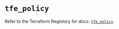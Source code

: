 # `tfe_policy`

Refer to the Terraform Registory for docs: [`tfe_policy`](https://registry.terraform.io/providers/hashicorp/tfe/0.50.0/docs/resources/policy).
